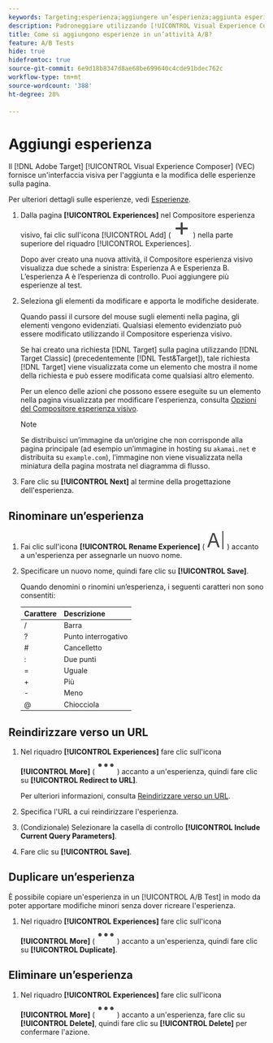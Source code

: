 ```yaml
---
keywords: Targeting;esperienza;aggiungere un’esperienza;aggiunta esperienza
description: Padroneggiare utilizzando [!UICONTROL Visual Experience Composer] (VEC) per aggiungere esperienze alle attività.
title: Come si aggiungono esperienze in un’attività A/B?
feature: A/B Tests
hide: true
hidefromtoc: true
source-git-commit: 6e9d18b8347d8ae68be699640c4cde91bdec762c
workflow-type: tm+mt
source-wordcount: '388'
ht-degree: 28%

---
```


# Aggiungi esperienza

Il [!DNL Adobe Target] [!UICONTROL Visual Experience Composer] (VEC) fornisce un&#39;interfaccia visiva per l&#39;aggiunta e la modifica delle esperienze sulla pagina.

Per ulteriori dettagli sulle esperienze, vedi [Esperienze](/help/main/c-experiences/experiences.md#concept_A2E10F6AFB3D4AEAB6951EE14688848D).

1. Dalla pagina **[!UICONTROL Experiences]** nel Compositore esperienza visivo, fai clic sull&#39;icona [!UICONTROL Add] ( ![icona Aggiungi](/help/main/assets/icons/Add.svg) ) nella parte superiore del riquadro [!UICONTROL Experiences].

   Dopo aver creato una nuova attività, il Compositore esperienza visivo visualizza due schede a sinistra: Esperienza A e Esperienza B. L’esperienza A è l’esperienza di controllo. Puoi aggiungere più esperienze al test.

1. Seleziona gli elementi da modificare e apporta le modifiche desiderate.

   Quando passi il cursore del mouse sugli elementi nella pagina, gli elementi vengono evidenziati. Qualsiasi elemento evidenziato può essere modificato utilizzando il Compositore esperienza visivo.

   Se hai creato una richiesta [!DNL Target] sulla pagina utilizzando [!DNL Target Classic] (precedentemente [!DNL Test&Target]), tale richiesta [!DNL Target] viene visualizzata come un elemento che mostra il nome della richiesta e può essere modificata come qualsiasi altro elemento.

   Per un elenco delle azioni che possono essere eseguite su un elemento nella pagina visualizzata per modificare l&#39;esperienza, consulta [Opzioni del Compositore esperienza visivo](/help/main/c-experiences/c-visual-experience-composer/viztarget-options.md).

   >[!NOTE]
   >
   >Se distribuisci un’immagine da un’origine che non corrisponde alla pagina principale (ad esempio un’immagine in hosting su `akamai.net` e distribuita su `example.com`), l’immagine non viene visualizzata nella miniatura della pagina mostrata nel diagramma di flusso.

1. Fare clic su **[!UICONTROL Next]** al termine della progettazione dell&#39;esperienza.

## Rinominare un’esperienza

1. Fai clic sull&#39;icona **[!UICONTROL Rename Experience]** ( ![Icona Rinomina](/help/main/assets/icons/Rename.svg) ) accanto a un&#39;esperienza per assegnarle un nuovo nome.

2. Specificare un nuovo nome, quindi fare clic su **[!UICONTROL Save]**.

   Quando denomini o rinomini un’esperienza, i seguenti caratteri non sono consentiti:

   | Carattere | Descrizione |
   |--- |--- |
   | / | Barra |
   | ? | Punto interrogativo |
   | # | Cancelletto |
   | : | Due punti |
   | = | Uguale |
   | + | Più |
   | - | Meno |
   | @ | Chiocciola |

## Reindirizzare verso un URL

1. Nel riquadro **[!UICONTROL Experiences]** fare clic sull&#39;icona **[!UICONTROL More]** ( ![Icona Altro](/help/main/assets/icons/MoreSmall.svg) ) accanto a un&#39;esperienza, quindi fare clic su **[!UICONTROL Redirect to URL]**.

   Per ulteriori informazioni, consulta [Reindirizzare verso un URL](/help/main/c-experiences/c-visual-experience-composer/redirect-offer.md).

1. Specifica l&#39;URL a cui reindirizzare l&#39;esperienza.

1. (Condizionale) Selezionare la casella di controllo **[!UICONTROL Include Current Query Parameters]**.

1. Fare clic su **[!UICONTROL Save]**.

## Duplicare un’esperienza

È possibile copiare un&#39;esperienza in un [!UICONTROL A/B Test] in modo da poter apportare modifiche minori senza dover ricreare l&#39;esperienza.

1. Nel riquadro **[!UICONTROL Experiences]** fare clic sull&#39;icona **[!UICONTROL More]** ( ![Icona Altro](/help/main/assets/icons/MoreSmall.svg) ) accanto a un&#39;esperienza, quindi fare clic su **[!UICONTROL Duplicate]**.

## Eliminare un’esperienza

1. Nel riquadro **[!UICONTROL Experiences]** fare clic sull&#39;icona **[!UICONTROL More]** ( ![Icona Altro](/help/main/assets/icons/MoreSmall.svg) ) accanto a un&#39;esperienza, fare clic su **[!UICONTROL Delete]**, quindi fare clic su **[!UICONTROL Delete]** per confermare l&#39;azione.